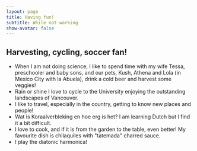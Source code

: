 ```yaml
---
layout: page
title: Having fun!
subtitle: While not working
show-avatar: false
---
```

## Harvesting, cycling, soccer fan!

- When I am not doing science, I like to spend time with my wife Tessa, preschooler and baby sons, and our pets, Kush, Athena and Lola (in Mexico City with la Abuela), drink a cold beer and harvest some veggies!
- Rain or shine I love to cycle to the University enjoying the outstanding landscapes of Vancouver.  
- I like to travel, especially in the country, getting to know new places and people!
- Wat is Koraalverbleking en hoe erg is het? I am learning Dutch but I find it a bit difficult.
- I love to cook, and if it is from the garden to the table, even better! My favourite dish is chilaquiles with "tatemada" charred sauce.
- I play the diatonic harmonica! 




